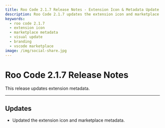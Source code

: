 ```yaml
---
title: Roo Code 2.1.7 Release Notes - Extension Icon & Metadata Update
description: Roo Code 2.1.7 updates the extension icon and marketplace metadata for improved visibility and branding in the VS Code marketplace.
keywords:
  - roo code 2.1.7
  - extension icon
  - marketplace metadata
  - visual update
  - branding
  - vscode marketplace
image: /img/social-share.jpg
---
```


# Roo Code 2.1.7 Release Notes

This release updates extension metadata.

---

## Updates

*   Updated the extension icon and marketplace metadata.